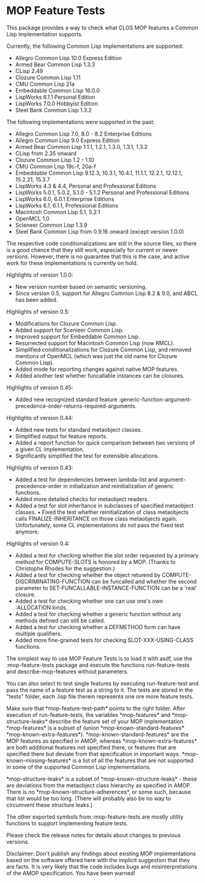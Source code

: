 # MOP Feature Tests
This package provides a way to check what CLOS MOP features a Common Lisp implementation supports.

Currently, the following Common Lisp implementations are supported:
* Allegro Common Lisp 10.0 Express Edition
* Armed Bear Common Lisp 1.3.3
* CLisp 2.49
* Clozure Common Lisp 1.11
* CMU Common Lisp 21a
* Embeddable Common Lisp 16.0.0
* LispWorks 6.1.1 Personal Edition
* LispWorks 7.0.0 Hobbyist Edition
* Steel Bank Common Lisp 1.3.2

The following implementations were supported in the past:
* Allegro Common Lisp 7.0, 8.0 - 8.2 Enterprise Editions
* Allegro Common Lisp 9.0 Express Edition
* Armed Bear Common Lisp 1.1.1, 1.2.1, 1.3.0, 1.3.1, 1.3.2
* CLisp from 2.35 onward
* Clozure Common Lisp 1.2 - 1.10
* CMU Common Lisp 19c-f, 20a-f
* Embeddable Common Lisp 9.12.3, 10.3.1, 10.4.1, 11.1.1, 12.2.1, 12.12.1, 15.2.21, 15.3.7
* LispWorks 4.3 & 4.4, Personal and Professional Editions
* LispWorks 5.0.1, 5.0.2, 5.1.0 - 5.1.2 Personal and Professional Editions
* LispWorks 6.0, 6.0.1 Enterprise Editions
* LispWorks 6.1, 6.1.1, Professional Editions
* Macintosh Common Lisp 5.1, 5.2.1
* OpenMCL 1.0
* Scieneer Common Lisp 1.3.9
* Steel Bank Common Lisp from 0.9.16 onward (except version 1.0.0)

The respective code conditionalizations are still in the source files, so there is a good chance that they still work, especially for current or newer versions. However, there is no guarantee that this is the case, and active work for these implementations is currently on hold.

Highlights of version 1.0.0:
* New version number based on semantic versioning.
* Since version 0.5, support for Allegro Common Lisp 8.2 & 9.0, and ABCL has been added.

Highlights of version 0.5:
* Modifications for Clozure Common Lisp.
* Added support for Scenieer Common Lisp.
* Improved support for Embeddable Common Lisp.
* Resurrected support for Macintosh Common Lisp (now RMCL).
* Simplified conditionalizations for Clozure Common Lisp, and removed mentions of OpenMCL (which was just the old name for Clozure Common Lisp).
* Added mode for reporting changes against native MOP features.
* Added another test whether funcallable instances can be closures.

Highlights of version 0.45:
* Added new recognized standard feature :generic-function-argument-precedence-order-returns-required-arguments.

Highlights of version 0.44:
* Added new tests for standard metaobject classes.
* Simplified output for feature reports.
* Added a report function for quick comparison between two versions of a given CL implementation.
* Significantly simplified the test for extensible allocations.

Highlights of version 0.43:
* Added a test for dependencies between lambda-list and argument-precedence-order in initialization and reinitialization of generic functions.
* Added more detailed checks for metaobject readers.
* Added a test for slot inheritance in subclasses of specified metaobject classes.
• Fixed the test whether reinitialization of class metaobjects calls FINALIZE-INHERITANCE on those class metaobjects again. Unfortunately, some CL implementations do not pass the fixed test anymore.

Highlights of version 0.4:
* Added a test for checking whether the slot order requested by a primary method for COMPUTE-SLOTS is honored by a MOP. (Thanks to Christophe Rhodes for the suggestion.)
* Added a test for checking whether the object returend by COMPUTE-DISCRIMINATING-FUNCTION can be funcalled and whether the second parameter to SET-FUNCALLABLE-INSTANCE-FUNCTION can be a 'real' closure.
* Added a test for checking whether one can use one's own :ALLOCATION kinds.
* Added a test for checking whether a generic function without any methods defined can still be called.
* Added a test for checking whether a DEFMETHOD form can have multiple qualifiers.
* Added more fine-grained tests for checking SLOT-XXX-USING-CLASS functions.

The simplest way to use MOP Feature Tests is to load it with asdf, use the :mop-feature-tests package and execute the functions run-feature-tests and describe-mop-features without parameters.

You can also select to test single features by executing run-feature-test and pass the name of a feature test as a string to it. The tests are stored in the "tests" folder, each .lisp file therein represents one ore more feature tests.

Make sure that \*mop-feature-test-path\* points to the right folder. After execution of run-feature-tests, the variables \*mop-features\* and \*mop-structure-leaks\* describe the feature set of your MOP implementation. \*mop-features\* is a subset of (union \*mop-known-standard-features\* \*mop-known-extra-features\*). \*mop-known-standard-features\* are the MOP features as specified in AMOP, whereas \*mop-known-extra-features\* are both additional features not specified there, or features that are specified there but deviate from that specification in important ways. \*mop-known-missing-features\* is a list of all the features that are not supported in some of the supported Common Lisp implementations.

\*mop-structure-leaks\* is a subset of \*mop-known-structure-leaks\* - these are deviations from the metaobject class hierarchy as specified in AMOP. There is no \*mop-known-structure-adherences\*, or some such, because that list would be too long. (There will probably also be no way to circumvent these structure leaks.)

The other exported symbols from :mop-feature-tests are mostly utility functions to support implementing feature tests.

Please check the release notes for details about changes to previous versions.

Disclaimer: Don't publish any findings about existing MOP implementations based on the software offered here with the implicit suggestion that they are facts. It is very likely that the code includes bugs and misinterpretations of the AMOP specification. You have been warned!
